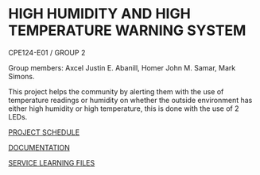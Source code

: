 # HIGH HUMIDITY AND HIGH TEMPERATURE WARNING SYSTEM
CPE124-E01 / GROUP 2 

Group members: Axcel Justin E. Abanill, Homer John M. Samar, Mark Simons.

This project helps the community by alerting them with the use of temperature readings or humidity on whether the outside environment has either high humidity or high temperature, this is done with the use of 2 LEDs.   

[PROJECT SCHEDULE](https://mymailmapuaedu-my.sharepoint.com/:f:/g/personal/msimons_mymail_mapua_edu_ph/EiRogwaGqLBNulNFA9owjAcB3o1sLUB8L7RFdu9qGx02Nw?e=00Ixox)

[DOCUMENTATION](https://mymailmapuaedu-my.sharepoint.com/:f:/g/personal/msimons_mymail_mapua_edu_ph/EsIdBn5FkTVAoWuQzu-GJ7ABC6NumdAhQbfefG_tUAM4hA?e=Kpqo5V)

[SERVICE LEARNING FILES](https://mymailmapuaedu-my.sharepoint.com/personal/hjmsamar_mymail_mapua_edu_ph/_layouts/15/onedrive.aspx?ga=1&id=%2Fpersonal%2Fhjmsamar%5Fmymail%5Fmapua%5Fedu%5Fph%2FDocuments%2FCPE124%2FServiceLearningProj%2DUpdate%2D1%2DGroup2)
